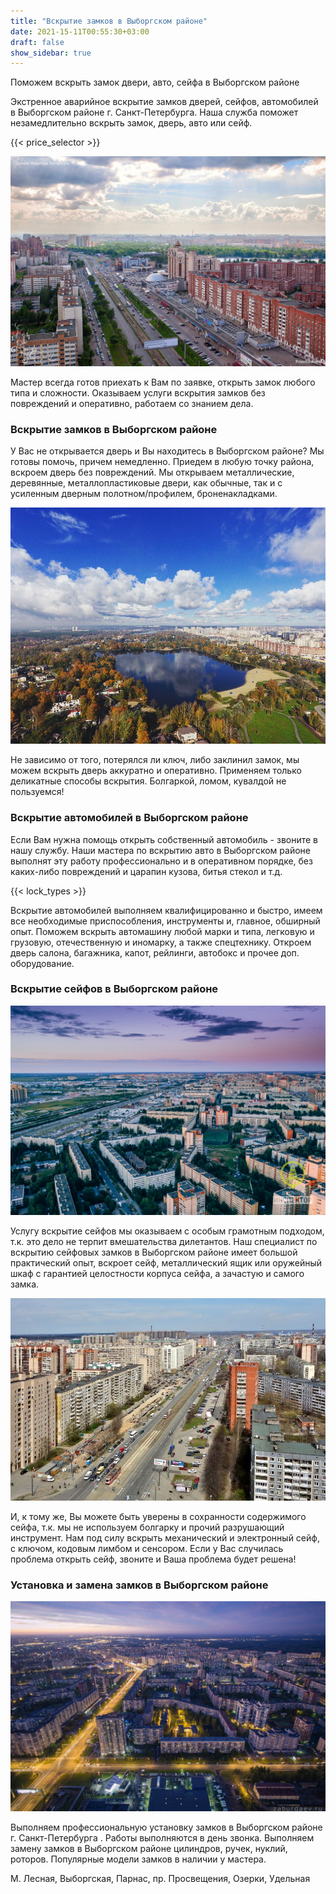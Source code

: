 ```yaml
---
title: "Вскрытие замков в Выборгском районе"
date: 2021-15-11T00:55:30+03:00
draft: false
show_sidebar: true
---
```


Поможем вскрыть замок двери, авто, сейфа в Выборгском районе

Экстренное аварийное вскрытие замков дверей, сейфов, автомобилей в Выборгском районе г. Санкт-Петербурга. Наша служба
поможет незамедлительно вскрыть замок, дверь, авто или сейф. 

{{< price_selector >}}

![Вскрытие замков в Выборгском районе](1.jpg)

Мастер всегда готов приехать к Вам по заявке, открыть замок
любого типа и сложности. Оказываем услуги вскрытия замков без повреждений и оперативно, работаем со знанием дела.

### Вскрытие замков в Выборгском районе

У Вас не открывается дверь и Вы находитесь в Выборгском районе? Мы готовы помочь, причем немедленно. Приедем в любую
точку района, вскроем дверь без повреждений. Мы открываем металлические, деревянные, металлопластиковые двери, как
обычные, так и с усиленным дверным полотном/профилем, броненакладками. 

![Вскрытие замков в Выборгском районе](2.jpg)

Не зависимо от того, потерялся ли ключ, либо
заклинил замок, мы можем вскрыть дверь аккуратно и оперативно. Применяем только деликатные способы вскрытия. Болгаркой,
ломом, кувалдой не пользуемся!

### Вскрытие автомобилей в Выборгском районе

Если Вам нужна помощь открыть собственный автомобиль - звоните в нашу службу. Наши мастера по вскрытию авто в Выборгском
районе выполнят эту работу профессионально и в оперативном порядке, без каких-либо повреждений и царапин кузова, битья
стекол и т.д. 

{{< lock_types >}}

Вскрытие автомобилей выполняем квалифицированно и быстро, имеем все необходимые приспособления,
инструменты и, главное, обширный опыт. Поможем вскрыть автомашину любой марки и типа, легковую и грузовую, отечественную
и иномарку, а также спецтехнику. Откроем дверь салона, багажника, капот, рейлинги, автобокс и прочее доп. оборудование.

### Вскрытие сейфов в Выборгском районе

![Вскрытие замков в Выборгском районе](3.jpg)

Услугу вскрытие сейфов мы оказываем с особым грамотным подходом, т.к. это дело не терпит вмешательства дилетантов. Наш
специалист по вскрытию сейфовых замков в Выборгском районе имеет большой практический опыт, вскроет сейф, металлический
ящик или оружейный шкаф с гарантией целостности корпуса сейфа, а зачастую и самого замка. 

![Вскрытие замков в Выборгском районе](4.jpg)

И, к тому же, Вы можете быть
уверены в сохранности содержимого сейфа, т.к. мы не используем болгарку и прочий разрушающий инструмент. Нам под силу
вскрыть механический и электронный сейф, с ключом, кодовым лимбом и сенсором. Если у Вас случилась проблема открыть
сейф, звоните и Ваша проблема будет решена!

### Установка и замена замков в Выборгском районе

![Вскрытие замков в Выборгском районе](5.jpg)

Выполняем профессиональную установку замков в Выборгском районе г. Санкт-Петербурга . Работы выполняются в день звонка.
Выполняем замену замков в Выборгском районе цилиндров, ручек, нуклий, роторов. Популярные модели замков в наличии у
мастера.

М. Лесная, Выборгская, Парнас, пр. Просвещения, Озерки, Удельная
